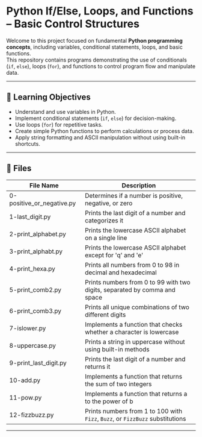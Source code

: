 # Python If/Else, Loops, and Functions – Basic Control Structures

Welcome to this project focused on fundamental **Python programming concepts**, including variables, conditional statements, loops, and basic functions.  
This repository contains programs demonstrating the use of conditionals (`if`, `else`), loops (`for`), and functions to control program flow and manipulate data.

---

## 📌 Learning Objectives
- Understand and use variables in Python.  
- Implement conditional statements (`if`, `else`) for decision-making.  
- Use loops (`for`) for repetitive tasks.  
- Create simple Python functions to perform calculations or process data.  
- Apply string formatting and ASCII manipulation without using built-in shortcuts.  

---

## 📁 Files

| File Name                | Description                                                                 |
|---------------------------|-----------------------------------------------------------------------------|
| 0-positive_or_negative.py | Determines if a number is positive, negative, or zero                        |
| 1-last_digit.py           | Prints the last digit of a number and categorizes it                         |
| 2-print_alphabet.py       | Prints the lowercase ASCII alphabet on a single line                         |
| 3-print_alphabt.py        | Prints the lowercase ASCII alphabet except for 'q' and 'e'                   |
| 4-print_hexa.py           | Prints all numbers from 0 to 98 in decimal and hexadecimal                   |
| 5-print_comb2.py          | Prints numbers from 0 to 99 with two digits, separated by comma and space    |
| 6-print_comb3.py          | Prints all unique combinations of two different digits                       |
| 7-islower.py              | Implements a function that checks whether a character is lowercase           |
| 8-uppercase.py            | Prints a string in uppercase without using built-in methods                  |
| 9-print_last_digit.py     | Prints the last digit of a number and returns it                              |
| 10-add.py                 | Implements a function that returns the sum of two integers                    |
| 11-pow.py                 | Implements a function that returns a to the power of b                        |
| 12-fizzbuzz.py            | Prints numbers from 1 to 100 with `Fizz`, `Buzz`, or `FizzBuzz` substitutions |

---

